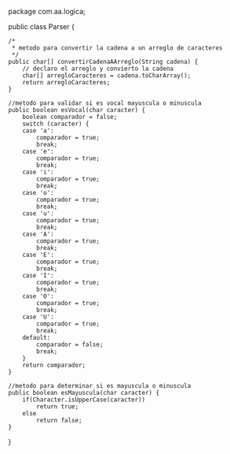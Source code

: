 package com.aa.logica;

public class Parser {

	/*
	 * metodo para convertir la cadena a un arreglo de caracteres
	 */
	public char[] convertirCadenaAArreglo(String cadena) {
		// declaro el arreglo y convierto la cadena
		char[] arregloCaracteres = cadena.toCharArray();
		return arregloCaracteres;
	}

	//metodo para validar si es vocal mayuscula o minuscula
	public boolean esVocal(char caracter) {
		boolean comparador = false;
		switch (caracter) {
		case 'a':
			comparador = true;
			break;
		case 'e':
			comparador = true;
			break;
		case 'i':
			comparador = true;
			break;
		case 'o':
			comparador = true;
			break;
		case 'u':
			comparador = true;
			break;
		case 'A':
			comparador = true;
			break;
		case 'E':
			comparador = true;
			break;
		case 'I':
			comparador = true;
			break;
		case 'O':
			comparador = true;
			break;
		case 'U':
			comparador = true;
			break;
		default:
			comparador = false;
			break;
		}
		return comparador;
	}
	
	//metodo para determinar si es mayuscula o minuscula
	public boolean esMayuscula(char caracter) {
		if(Character.isUpperCase(caracter))
			return true;
		else
			return false;
	}
	
}
